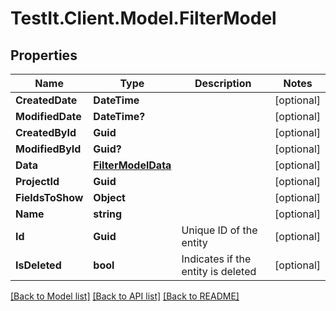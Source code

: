# TestIt.Client.Model.FilterModel

## Properties

Name | Type | Description | Notes
------------ | ------------- | ------------- | -------------
**CreatedDate** | **DateTime** |  | [optional] 
**ModifiedDate** | **DateTime?** |  | [optional] 
**CreatedById** | **Guid** |  | [optional] 
**ModifiedById** | **Guid?** |  | [optional] 
**Data** | [**FilterModelData**](FilterModelData.md) |  | [optional] 
**ProjectId** | **Guid** |  | [optional] 
**FieldsToShow** | **Object** |  | [optional] 
**Name** | **string** |  | [optional] 
**Id** | **Guid** | Unique ID of the entity | [optional] 
**IsDeleted** | **bool** | Indicates if the entity is deleted | [optional] 

[[Back to Model list]](../README.md#documentation-for-models) [[Back to API list]](../README.md#documentation-for-api-endpoints) [[Back to README]](../README.md)

